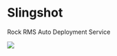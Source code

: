 # Slingshot
Rock RMS Auto Deployment Service

![](https://media.giphy.com/media/gZWzd45z5uZQQ/giphy.gif)
